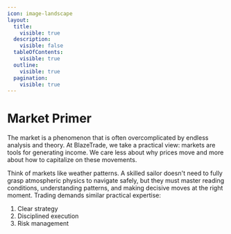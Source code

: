 ```yaml
---
icon: image-landscape
layout:
  title:
    visible: true
  description:
    visible: false
  tableOfContents:
    visible: true
  outline:
    visible: true
  pagination:
    visible: true
---
```


# Market Primer

The market is a phenomenon that is often overcomplicated by endless analysis and theory. At BlazeTrade, we take a practical view: markets are tools for generating income. We care less about why prices move and more about how to capitalize on these movements.

Think of markets like weather patterns. A skilled sailor doesn't need to fully grasp atmospheric physics to navigate safely, but they must master reading conditions, understanding patterns, and making decisive moves at the right moment. Trading demands similar practical expertise:

1. Clear strategy
2. Disciplined execution
3. Risk management
